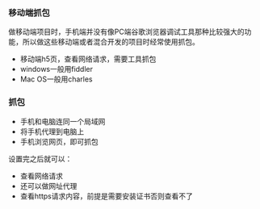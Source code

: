 ### 移动端抓包
做移动端项目时，手机端并没有像PC端谷歌浏览器调试工具那种比较强大的功能，所以做这些移动端或者混合开发的项目时经常使用抓包。

- 移动端h5页，查看网络请求，需要工具抓包
- windows一般用fiddler
- Mac OS一般用charles

### 抓包

- 手机和电脑连同一个局域网
- 将手机代理到电脑上
- 手机浏览网页，即可抓包


设置完之后就可以：
- 查看网络请求
- 还可以做网址代理
- 查看https请求内容，前提是需要安装证书否则查看不了